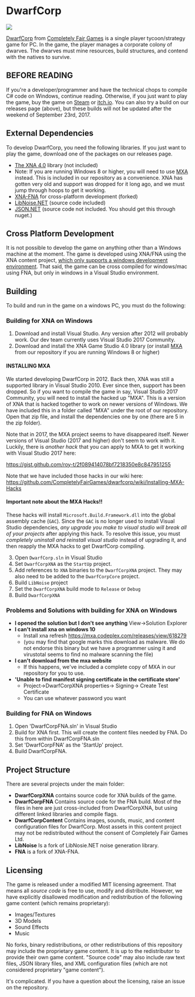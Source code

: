 # DwarfCorp

![](https://github.com/CompletelyFairGames/dwarfcorp/blob/master/DwarfCorp/DwarfCorpContent/Logos/gamelogo.png)

[DwarfCorp](www.dwarfcorp.com) from [Completely Fair Games](www.completelyfairgames.com) is a single player tycoon/strategy game for PC. In the game, the player manages a corporate colony of dwarves. The dwarves must mine resources, build structures, and contend with the natives to survive.

## BEFORE READING
If you're a developer/programmer and have the technical chops to compile C# code on Windows, continue reading. Otherwise, if you just want to play the game, buy the game on [Steam](http://store.steampowered.com/app/252390/DwarfCorp/?beta=0) or [itch.io](https://completelyfairgames.itch.io/dwarfcorp). You can also try a build on our releases page (above), but these builds will not be updated after the weekend of September 23rd, 2017.

## External Dependencies
To develop DwarfCorp, you need the following libraries. If you just want to play the game, download one of the packages on our releases page.

* [The XNA 4.0](https://www.microsoft.com/en-us/download/details.aspx?id=23714) library (not included)
* Note: If you are running Windows 8 or higher, you will need to use [MXA](https://mxa.codeplex.com/) instead. This is included in our repository as a convenience. XNA has gotten very old and support was dropped for it long ago, and we must jump through hoops to get it working.
* [XNA-FNA](https://github.com/FNA-XNA/FNA) for cross-platform development (forked)
* [LibNoise.NET](https://libnoisedotnet.codeplex.com/) (source code included)
* [JSON.NET](https://github.com/JamesNK/Newtonsoft.Json) (source code not included. You should get this through nuget.)

## Cross Platform Development
It is not possible to develop the game on anything other than a Windows machine at the moment. The game is developed using XNA/FNA using the XNA content project, [which only supports a windows development environment](https://github.com/FNA-XNA/FNA/issues/126). That said, the game can be cross compiled for windows/mac using FNA, but only in windows in a Visual Studio environment.

## Building

To build and run in the game on a windows PC, you must do the following:

### Building for XNA on Windows
1. Download and install Visual Studio. Any version after 2012 will probably work. Our dev team currently uses Visual Studio 2017 Community.
2. Download and install the XNA Game Studio 4.0 library (or install [MXA](https://mxa.codeplex.com/) from our repository if you are running Windows 8 or higher)

#### INSTALLING MXA ####
We started developing DwarfCorp in 2012. Back then, XNA was still a supported library in Visual Studio 2010. Ever since then, support has been dropped. So if you want to compile the game in say, Visual Studio 2017 Community, you will need to install the hacked up "MXA". This is a version of XNA that is hacked together to work on newer versions of Windows. We have included this in a folder called "MXA" under the root of our repository. Open that zip file, and install the dependencies one by one (there are 5 in the zip folder).

Note that in 2017, the MXA project seems to have disappeared itself. Newer versions of Visual Studio (2017 and higher) don't seem to work with it. Luckily, there is *another hack* that you can apply to MXA to get it working with Visual Studio 2017 here:

https://gist.github.com/roy-t/2f089414078bf7218350e8c847951255

Note that we have included those hacks in our wiki here: https://github.com/CompletelyFairGames/dwarfcorp/wiki/Installing-MXA-Hacks


#### Important note about the MXA Hacks!! ####
These hacks will install `Microsoft.Build.Framework.dll` into the global assembly cache (`GAC`). Since the `GAC` is no longer used to install Visual Studio dependencies, *any upgrade you make to visual studio will break all of your projects* after applying this hack. To resolve this issue, you must *completely uninstall and reinstall visual studio* instead of upgrading it, and then reapply the MXA hacks to get DwarfCorp compiling.

3. Open `DwarfCorp.sln` in Visual Studio
4. Set `DwarfCorpXNA` as the `StartUp` project.
5. Add references to `XNA` binaries to the `DwarfCorpXNA` project. They may also need to be added to the `DwarfCorpCore` project. 
6. Build `LibNoise` project
7. Set the `DwarfCorpXNA` build mode to `Release` or `Debug`
8. Build `DwarfCorpXNA`

### Problems and Solutions with building for XNA on Windows
* **I opened the solution but I don't see anything**
    View->Solution Explorer
* **I can't install xna on windows 10**
    * Install xna refresh https://mxa.codeplex.com/releases/view/618279
    * (you may find that google marks this download as malware. We do not endorse this binary but we have a programmer using it and virustotal seems to find no malware scanning the file)
* **I can't download from the mxa website**
    * If this happens, we've included a complete copy of MXA in our repository for you to use.
* **'Unable to find manifest signing certificate in the certificate store'**
    * Project->DwarfCorpXNA properties-> Signing-> Create Test Certificate 
    * You can use whatever password you want
    
### Building for FNA on Windows
1. Open 'DwarfCorpFNA.sln' in Visual Studio
2. Build for XNA first. This will create the content files needed by FNA. Do this from within DwarfCorpFNA.sln
3. Set 'DwarfCorpFNA' as the 'StartUp' project.
4. Build DwarfCorpFNA.

## Project Structure
There are several projects under the main folder:

* **DwarfCorpXNA** contains source code for XNA builds of the game.
* **DwarfCorpFNA** Contains source code for the FNA build. Most of the files in here are just cross-included from DwarfCorpXNA, but using different linked libraries and compile flags.
* **DwarfCorpContent** Contains images, sounds, music, and content configuration files for DwarfCorp. Most assets in this content project may not be redistributed without the consent of Completely Fair Games Ltd.
* **LibNoise** Is a fork of LibNosie.NET noise generation library.
* **FNA** is a fork of XNA-FNA.

## Licensing
The game is released under a modified MIT licensing agreement. That means all *source code* is free to use, modify and distribute. However, we have explicitly disallowed modification and redistribution of the following game content (which remains proprietary):

* Images/Textures
* 3D Models
* Sound Effects
* Music

No forks, binary redistributions, or other redistributions of this repository may include the proprietary game content. It is up to the redistributor to provide their own game content. "Source code" may also include raw text files, JSON library files, and XML configuration files (which are not considered proprietary "game content").

It's complicated. If you have a question about the licensing, raise an issue on the repository.
